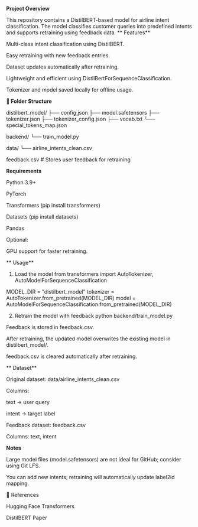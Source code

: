 **Project Overview**

This repository contains a DistilBERT-based model for airline intent classification.
The model classifies customer queries into predefined intents and supports retraining using feedback data.
**
 Features**
 
Multi-class intent classification using DistilBERT.

Easy retraining with new feedback entries.

Dataset updates automatically after retraining.

Lightweight and efficient using DistilBertForSequenceClassification.

Tokenizer and model saved locally for offline usage.

**📂 Folder Structure**



distilbert_model/
 ├── config.json
 ├── model.safetensors
 ├── tokenizer.json
 ├── tokenizer_config.json
 ├── vocab.txt
 └── special_tokens_map.json

backend/
 └── train_model.py

data/
 └── airline_intents_clean.csv

feedback.csv  # Stores user feedback for retraining



**Requirements**

Python 3.9+

PyTorch

Transformers (pip install transformers)

Datasets (pip install datasets)

Pandas

Optional:

GPU support for faster retraining.

** Usage**

1. Load the model
from transformers import AutoTokenizer, AutoModelForSequenceClassification

MODEL_DIR = "distilbert_model"
tokenizer = AutoTokenizer.from_pretrained(MODEL_DIR)
model = AutoModelForSequenceClassification.from_pretrained(MODEL_DIR)

2. Retrain the model with feedback
python backend/train_model.py


Feedback is stored in feedback.csv.

After retraining, the updated model overwrites the existing model in distilbert_model/.

feedback.csv is cleared automatically after retraining.

** Dataset**

Original dataset: data/airline_intents_clean.csv

Columns:

text → user query

intent → target label

Feedback dataset: feedback.csv

Columns: text, intent

**Notes**

Large model files (model.safetensors) are not ideal for GitHub; consider using Git LFS.

You can add new intents; retraining will automatically update label2id mapping.

📖 References

Hugging Face Transformers

DistilBERT Paper
